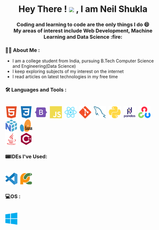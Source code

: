 <div align='center'>
<h1 >
  Hey There !
  <img src="https://media.giphy.com/media/hvRJCLFzcasrR4ia7z/giphy.gif" width="30px"/>
  , I am Neil Shukla
</h1>
<h3 > Coding and learning to code are the only things I do 😄<br> 
My areas of interest include Web Development, Machine Learning and Data Science  :fire:
</h3>
</div>
<div>

### :man_technologist: About Me :
<ul>
<li>I am a college student from India, pursuing B.Tech Computer Science and Engineering(Data Science)</li>
<li>I keep exploring subjects of my interest on the internet</li>  
<li>I read articles on latest technologies in my free time </li>
</ul>
</div>
<div>
  
### :hammer_and_wrench: Languages and Tools : <br><br>
<img src="https://github.com/devicons/devicon/blob/master/icons/html5/html5-plain.svg" title="HTML5" alt="HTML5" width="40" height="40"/>&nbsp;
<img src="https://github.com/devicons/devicon/blob/master/icons/css3/css3-plain.svg" title="CSS3" alt="CSS3" width="40" height="40"/>&nbsp;
<img src="https://github.com/devicons/devicon/blob/master/icons/bootstrap/bootstrap-plain.svg" title="Bootstrap" alt="Boostrap" width="40" height="40"/>&nbsp;
<img src="https://github.com/devicons/devicon/blob/master/icons/javascript/javascript-plain.svg" title="Javascript" alt="Javascript" width="40" height="40"/>&nbsp;
<img src="https://github.com/devicons/devicon/blob/master/icons/react/react-original.svg" title="React" alt="React" width="40" height="40"/>&nbsp;
<img src="https://github.com/devicons/devicon/blob/master/icons/git/git-original.svg" title="Git" alt="Git" width="40" height="40"/>&nbsp;
<img src="https://github.com/devicons/devicon/blob/master/icons/mysql/mysql-plain.svg" title="MySql" alt="MySql" width="40" height="40"/>&nbsp;
<img src="https://github.com/devicons/devicon/blob/master/icons/python/python-plain.svg" title="Python" alt="Python" width="40" height="40"/>&nbsp;
<img src="https://github.com/devicons/devicon/blob/master/icons/pandas/pandas-original-wordmark.svg" title="Pandas" alt="Pandas" width="40" height="40"/>&nbsp;
<img src="https://github.com/devicons/devicon/blob/master/icons/opencv/opencv-original.svg" title="OpenCv" alt="OpenCv" width="40" height="40"/>&nbsp;
<img src="https://github.com/devicons/devicon/blob/master/icons/numpy/numpy-original.svg" title="Numpy" alt="Numpy" width="40" height="40"/>&nbsp;
<img src="https://github.com/scikit-learn/scikit-learn/blob/main/doc/logos/scikit-learn-logo-without-subtitle.svg" title="Scikit-Learn" alt="Scikit-Learn" width="40" height="40"/>&nbsp;  
<img src="https://github.com/devicons/devicon/blob/master/icons/java/java-plain.svg" title="Java" alt="Java" width="40" height="40"/>&nbsp;
<img src="https://github.com/devicons/devicon/blob/master/icons/cplusplus/cplusplus-plain.svg" title="Cpp" alt="Cpp" width="40" height="40"/>&nbsp;
<!-- <img src="https://github.com/devicons/devicon/blob/master/icons/java/java-plain.svg" title="Java" alt="Java" width="40" height="40"/>&nbsp;
<img src="https://github.com/devicons/devicon/blob/master/icons/java/java-plain.svg" title="Java" alt="Java" width="40" height="40"/>&nbsp; -->
</div>

### :pager:IDEs I've Used: <br><br>
<img src="https://github.com/devicons/devicon/blob/master/icons/vscode/vscode-original.svg" title="VSCode" alt="VSCode" width="40" height="40"/>&nbsp;
<img src="https://github.com/devicons/devicon/blob/master/icons/pycharm/pycharm-original.svg" title="PyCharm" alt="PyCharm" width="40" height="40"/>&nbsp;
### :computer:OS : <br><br>
<img src="https://github.com/devicons/devicon/blob/master/icons/windows8/windows8-original.svg" title="PyCharm" alt="PyCharm" width="40" height="40"/>&nbsp;
